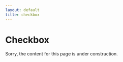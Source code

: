 ```yaml
---
layout: default
title: checkbox
---
```


# Checkbox

Sorry, the content for this page is under construction.

